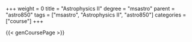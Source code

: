 +++
weight = 0
title = "Astrophysics II"
degree = "msastro"
parent = "astro850"
tags = ["msastro", "Astrophysics II", "astro850"]
categories = ["course"]
+++

{{< genCoursePage >}}
